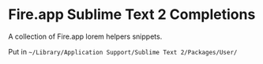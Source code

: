 Fire.app Sublime Text 2 Completions
================

A collection of Fire.app lorem helpers snippets.

Put in `~/Library/Application Support/Sublime Text 2/Packages/User/`
